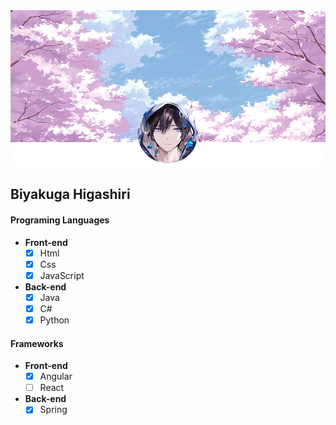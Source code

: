 <img src="https://github.com/Biyakuga/Biyakuga/blob/main/Images/Backgrounds/Background%20001%20-%20Sakura%20Trees%20with%20Profile.png" alt="Background.png">

## Biyakuga Higashiri

#### Programing Languages
* **Front-end**
	- [x] Html
	- [x] Css
	- [x] JavaScript
* **Back-end**
	- [x] Java
	- [x] C#
	- [x] Python

#### Frameworks
* **Front-end**
	- [x] Angular
	- [ ] React
* **Back-end**
	- [x] Spring

<!--
**Biyakuga/Biyakuga** is a ✨ _special_ ✨ repository because its `README.md` (this file) appears on your GitHub profile.

Here are some ideas to get you started:

- 🔭 I’m currently working on ...
- 🌱 I’m currently learning ...
- 👯 I’m looking to collaborate on ...
- 🤔 I’m looking for help with ...
- 💬 Ask me about ...
- 📫 How to reach me: ...
- 😄 Pronouns: ...
- ⚡ Fun fact: ...
-->
